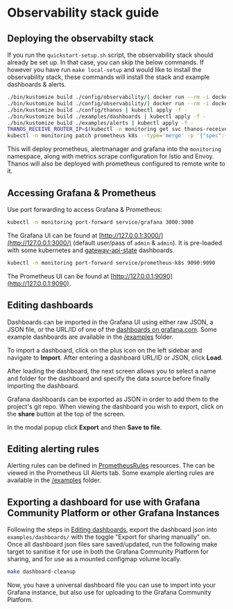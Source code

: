 # Observability stack guide

## Deploying the observabilty stack

If you run the `quickstart-setup.sh` script, the observability stack should already be set up.
In that case, you can skip the below commands.
If however you have run `make local-setup` and would like to install the observability stack, these commands will install the stack and example dashboards & alerts.

```bash
./bin/kustomize build ./config/observability/| docker run --rm -i docker.io/ryane/kfilt -i kind=CustomResourceDefinition | kubectl apply --server-side -f -
./bin/kustomize build ./config/observability/| docker run --rm -i docker.io/ryane/kfilt -x kind=CustomResourceDefinition | kubectl apply -f -
./bin/kustomize build ./config/thanos | kubectl apply -f -
./bin/kustomize build ./examples/dashboards | kubectl apply -f -
./bin/kustomize build ./examples/alerts | kubectl apply -f -
THANOS_RECEIVE_ROUTER_IP=$(kubectl -n monitoring get svc thanos-receive-router-lb -o jsonpath='{.status.loadBalancer.ingress[0].ip}')
kubectl -n monitoring patch prometheus k8s --type='merge' -p '{"spec":{"remoteWrite":[{"url":"http://'"$THANOS_RECEIVE_ROUTER_IP"':19291/api/v1/receive", "writeRelabelConfigs":[{"action":"replace", "replacement":"'"$KUADRANT_CLUSTER_NAME"'", "targetLabel":"cluster_id"}]}]}}'
```

This will deploy prometheus, alertmanager and grafana into the `monitoring` namespace,
along with metrics scrape configuration for Istio and Envoy.
Thanos will also be deployed with prometheus configured to remote write to it.

## Accessing Grafana & Prometheus

Use port forwarding to access Grafana & Prometheus:

```bash
kubectl -n monitoring port-forward service/grafana 3000:3000
```

The Grafana UI can be found at [http://127.0.0.1:3000/](http://127.0.0.1:3000/) (default user/pass of `admin` & `admin`).
It is pre-loaded with some kubernetes and [gateway-api-state](https://github.com/Kuadrant/gateway-api-state-metrics) dashboards.

```bash
kubectl -n monitoring port-forward service/prometheus-k8s 9090:9090
```

The Prometheus UI can be found at [http://127.0.0.1:9090](http://127.0.0.1:9090).

## Editing dashboards

Dashboards can be imported in the Grafana UI using either raw JSON, a JSON file, or the URL/ID of one of the [dashboards on grafana.com](https://grafana.com/grafana/dashboards/).
Some example dashboards are available in the [/examples](/examples) folder.

To import a dashboard, click on the plus icon on the left sidebar and navigate to **Import**. After entering a dashboard URL/ID or JSON, click **Load**.

After loading the dashboard, the next screen allows you to select a name and folder for the dashboard and specify the data source before finally importing the dashboard.

Grafana dashboards can be exported as JSON in order to add them to the project's git repo.
When viewing the dashboard you wish to export, click on the **share** button at the top of the screen.

In the modal popup click **Export** and then **Save to file**.

## Editing alerting rules

Alerting rules can be defined in [PrometheusRules](https://github.com/prometheus-operator/prometheus-operator/blob/main/Documentation/user-guides/alerting.md#configuring-alertmanager-in-prometheus) resources.
The can be viewed in the Prometheus UI Alerts tab.
Some example alerting rules are available in the [/examples](/examples) folder.

## Exporting a dashboard for use with Grafana Community Platform or other Grafana Instances

Following the steps in [Editing dashboards](#editing-dashboards), export the dashboard json into `examples/dashboards/` with the toggle "Export for sharing manually" on. Once all dashboard json files sare saved/updated, run the following make target to sanitise it for use in both the Grafana Community Platform for sharing, and for use as a mounted configmap volume locally.

```bash
make dashboard-cleanup
```

Now, you have a universal dashboard file you can use to import into your Grafana instance, but also use for uploading to the Grafana Community Platform.
